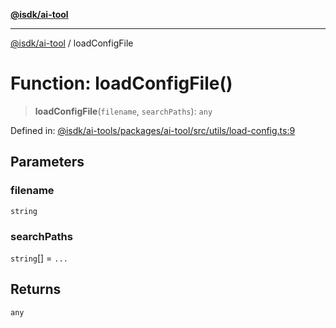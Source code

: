[**@isdk/ai-tool**](../README.md)

***

[@isdk/ai-tool](../globals.md) / loadConfigFile

# Function: loadConfigFile()

> **loadConfigFile**(`filename`, `searchPaths`): `any`

Defined in: [@isdk/ai-tools/packages/ai-tool/src/utils/load-config.ts:9](https://github.com/isdk/ai-tool.js/blob/209a87173b5eabb2f81db6ea9a6784f34c24e271/src/utils/load-config.ts#L9)

## Parameters

### filename

`string`

### searchPaths

`string`[] = `...`

## Returns

`any`
